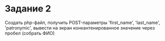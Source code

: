 # Задание 2

Создать php-файл, получить POST-параметры 'first_name', 'last_name', 'patronymic', вывести на экран конкантенированное значение через пробел (собрать ФИО)
